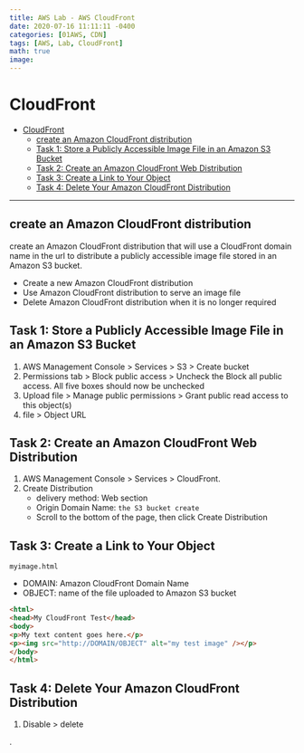 ```yaml
---
title: AWS Lab - AWS CloudFront
date: 2020-07-16 11:11:11 -0400
categories: [01AWS, CDN]
tags: [AWS, Lab, CloudFront]
math: true
image:
---
```



# CloudFront

- [CloudFront](#cloudfront)
  - [create an Amazon CloudFront distribution](#create-an-amazon-cloudfront-distribution)
  - [Task 1: Store a Publicly Accessible Image File in an Amazon S3 Bucket](#task-1-store-a-publicly-accessible-image-file-in-an-amazon-s3-bucket)
  - [Task 2: Create an Amazon CloudFront Web Distribution](#task-2-create-an-amazon-cloudfront-web-distribution)
  - [Task 3: Create a Link to Your Object](#task-3-create-a-link-to-your-object)
  - [Task 4: Delete Your Amazon CloudFront Distribution](#task-4-delete-your-amazon-cloudfront-distribution)

---

## create an Amazon CloudFront distribution

create an Amazon CloudFront distribution that will use a CloudFront domain name in the url to distribute a publicly accessible image file stored in an Amazon S3 bucket.
- Create a new Amazon CloudFront distribution
- Use Amazon CloudFront distribution to serve an image file
- Delete Amazon CloudFront distribution when it is no longer required


## Task 1: Store a Publicly Accessible Image File in an Amazon S3 Bucket

1. AWS Management Console > Services > S3 > Create bucket
2. Permissions tab > Block public access > Uncheck the Block all public access. All five boxes should now be unchecked
3. Upload file > Manage public permissions > Grant public read access to this object(s)
4. file > Object URL


## Task 2: Create an Amazon CloudFront Web Distribution

1. AWS Management Console > Services > CloudFront.
2. Create Distribution
   - delivery method: Web section
   - Origin Domain Name: `the S3 bucket create`
   - Scroll to the bottom of the page, then click Create Distribution


## Task 3: Create a Link to Your Object

`myimage.html`
- DOMAIN: Amazon CloudFront Domain Name
- OBJECT: name of the file uploaded to Amazon S3 bucket

```html
<html>
<head>My CloudFront Test</head>
<body>
<p>My text content goes here.</p>
<p><img src="http://DOMAIN/OBJECT" alt="my test image" /></p>
</body>
</html>
```

## Task 4: Delete Your Amazon CloudFront Distribution

1. Disable > delete













.
